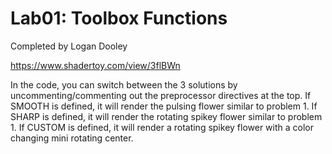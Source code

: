# Lab01: Toolbox Functions

Completed by Logan Dooley

https://www.shadertoy.com/view/3flBWn

In the code, you can switch between the 3 solutions by uncommenting/commenting out the preprocessor directives at the top. If SMOOTH is defined, it will
render the pulsing flower similar to problem 1. If SHARP is defined, it will render the rotating spikey flower similar to problem 1. If
CUSTOM is defined, it will render a rotating spikey flower with a color changing mini rotating center.
